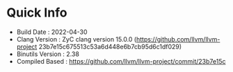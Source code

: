 # Quick Info
* Build Date : 2022-04-30
* Clang Version : ZyC clang version 15.0.0 (https://github.com/llvm/llvm-project 23b7e15c675513c53a6d448e6b7cb95d6c1df029)
* Binutils Version : 2.38
* Compiled Based : https://github.com/llvm/llvm-project/commit/23b7e15c

